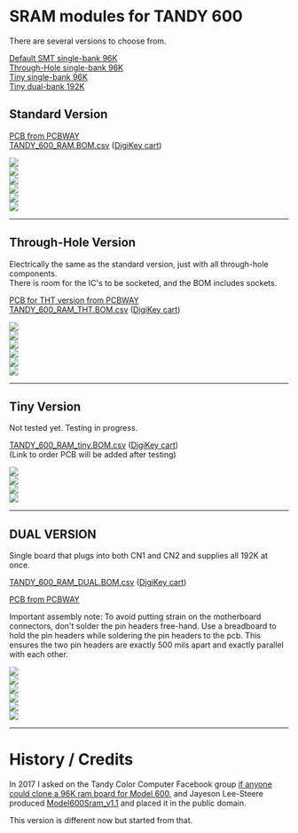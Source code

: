 # SRAM modules for TANDY 600

There are several versions to choose from.

[Default SMT single-bank 96K](#standard-version)  
[Through-Hole single-bank 96K](#through-hole-version)  
[Tiny single-bank 96K](#tiny-version)  
[Tiny dual-bank 192K](#dual-version)  
<!-- [Full dual-bank 192K](#dual_full-version) -->

## Standard Version  
<!-- [PCB from OSHPark](https://oshpark.com/shared_projects/nBVWvJ2W)  -->
[PCB from PCBWAY](https://www.pcbway.com/project/shareproject/TANDY_600_RAM.html)  
[TANDY_600_RAM.BOM.csv](../../raw/main/TANDY_600_RAM.BOM.csv) ([DigiKey cart](https://www.digikey.com/short/mjtb7rnn))  

<!-- [Gerbers](../../releases/latest) -->

![](../../raw/main/PCB/TANDY_600_RAM.jpg)  
![](../../raw/main/PCB/TANDY_600_RAM.top.jpg)  
![](../../raw/main/PCB/TANDY_600_RAM.bottom.jpg)  
![](../../raw/main/PCB/TANDY_600_RAM.svg)  
![](../../raw/main/TANDY_600_RAM.1.jpg)  
![](../../raw/main/TANDY_600_RAM.2.jpg)

----

## Through-Hole Version  

Electrically the same as the standard version, just with all through-hole components.  
There is room for the IC's to be socketed, and the BOM includes sockets.  

[PCB for THT version from PCBWAY](https://www.pcbway.com/project/shareproject/TANDY_600_RAM_96K_THT_70a7bb4c.html)  
[TANDY_600_RAM_THT.BOM.csv](../../raw/main/TANDY_600_RAM_THT.BOM.csv) ([DigiKey cart](https://www.digikey.com/short/5q7bmv0q))  

![](../../raw/main/PCB/TANDY_600_RAM_THT.jpg)  
![](../../raw/main/PCB/TANDY_600_RAM_THT.top.jpg)  
![](../../raw/main/PCB/TANDY_600_RAM_THT.bottom.jpg)  
![](../../raw/main/TANDY_600_RAM_THT.1.jpg)  
![](../../raw/main/TANDY_600_RAM_THT.2.jpg)  
![](../../raw/main/TANDY_600_RAM_THT.3.jpg)  

----

## Tiny Version  

Not tested yet. Testing in progress.  

[TANDY_600_RAM_tiny.BOM.csv](../../raw/main/TANDY_600_RAM_tiny.BOM.csv) ([DigiKey cart](https://www.digikey.com/short/p907n2hq))  
(Link to order PCB will be added after testing)

![](../../raw/main/PCB/TANDY_600_RAM_tiny.jpg)  
![](../../raw/main/PCB/TANDY_600_RAM_tiny.20mm.jpg)  
![](../../raw/main/PCB/TANDY_600_RAM_tiny.top.jpg)  
![](../../raw/main/PCB/TANDY_600_RAM_tiny.bottom.jpg)  

----

## DUAL VERSION

Single board that plugs into both CN1 and CN2 and supplies all 192K at once.  

[TANDY_600_RAM_DUAL.BOM.csv](../../raw/main/TANDY_600_RAM_DUAL.BOM.csv) ([DigiKey cart](https://www.digikey.com/short/4t5v4hp5))  
<!-- [PCB from OSHPark]()  -->
[PCB from PCBWAY](https://www.pcbway.com/project/shareproject/TANDY_600_192K_DUAL_RAM_96d16a20.html)  

Important assembly note: To avoid putting strain on the motherboard connectors, don't solder the pin headers free-hand. Use a breadboard to hold the pin headers while soldering the pin headers to the pcb. This ensures the two pin headers are exactly 500 mils apart and exactly parallel with each other.

![](../../raw/main/PCB/TANDY_600_RAM_DUAL.jpg)  
![](../../raw/main/PCB/TANDY_600_RAM_DUAL.top.jpg)  
![](../../raw/main/PCB/TANDY_600_RAM_DUAL.bottom.jpg)  
![](../../raw/main/PCB/TANDY_600_RAM_DUAL.svg)  
![](../../raw/main/TANDY_600_RAM_DUAL.install.jpg)  
![](../../raw/main/TANDY_600_RAM_DUAL.display.jpg)  

----
<!--
## DUAL_full Version

This is the same as the DUAL version, just with the full connectors for polarity enforcement.  
The pcb is larger to match the connectors, and a few traces are moved slightly to take advantage of the larger pcb for better ground paths and fewer vias needed.  

Advantage: Full polarity protection.  
Disadvantage: There is no convenient way to ensure the exact alignment of the connectors while soldering, since the connectors cannot be plugged into a breadboard. You could use through-hole non-polarized female pin headers inserted into a breadboard, and then the din connectors inserted into those.

[TANDY_600_RAM_DUAL_full.BOM.csv](../../raw/main/TANDY_600_RAM_DUAL_full.BOM.csv) ([DigiKey cart](https://www.digikey.com/short/ctmq5hdj))  

![](../../raw/main/PCB/TANDY_600_RAM_DUAL_full.jpg)  
![](../../raw/main/PCB/TANDY_600_RAM_DUAL_full.b.jpg)  
![](../../raw/main/PCB/TANDY_600_RAM_DUAL_full.top.jpg)  
![](../../raw/main/PCB/TANDY_600_RAM_DUAL_full.bottom.jpg)  
![](../../raw/main/PCB/TANDY_600_RAM_DUAL_full.svg)  

----
-->

# History / Credits

In 2017 I asked on the Tandy Color Computer Facebook group [if anyone could clone a 96K ram board for Model 600](https://www.facebook.com/groups/2359462640/permalink/10154864662292641/), and Jayeson Lee-Steere produced [Model600Sram_v1.1](https://github.com/bkw777/TANDY_600_RAM/tree/JLS-1.1) and placed it in the public domain.  

This version is different now but started from that.

